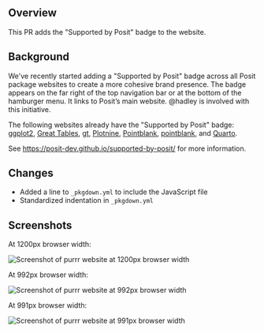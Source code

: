 ## Overview

This PR adds the "Supported by Posit" badge to the website.

## Background

We've recently started adding a "Supported by Posit" badge across all Posit package websites to create a more cohesive brand presence. The badge appears on the far right of the top navigation bar or at the bottom of the hamburger menu. It links to Posit’s main website. @hadley is involved with this initiative.

The following websites already have the "Supported by Posit" badge: [ggplot2](https://ggplot2.tidyverse.org), [Great Tables](https://posit-dev.github.io/great-tables/articles/intro.html), [gt](https://gt.rstudio.com), [Plotnine](https://plotnine.org), [Pointblank](https://posit-dev.github.io/pointblank/), [pointblank](https://rstudio.github.io/pointblank/), and [Quarto](https://quarto.org).

See https://posit-dev.github.io/supported-by-posit/ for more information.

## Changes

- Added a line to `_pkgdown.yml` to include the JavaScript file
- Standardized indentation in `_pkgdown.yml`

## Screenshots

At 1200px browser width:

![Screenshot of purrr website at 1200px browser width](https://posit-dev.github.io/supported-by-posit/screenshots/purrr/purrr-1200.png)

At 992px browser width:

![Screenshot of purrr website at 992px browser width](https://posit-dev.github.io/supported-by-posit/screenshots/purrr/purrr-992.png)

At 991px browser width:

![Screenshot of purrr website at 991px browser width](https://posit-dev.github.io/supported-by-posit/screenshots/purrr/purrr-991.png)

